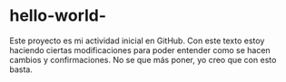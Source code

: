 # hello-world-
Este proyecto es mi actividad inicial en GitHub.
Con este texto estoy haciendo ciertas modificaciones para poder entender como se hacen cambios y confirmaciones.
No se que más poner, yo creo que con esto basta. 
